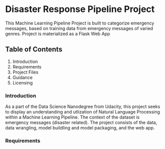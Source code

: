 # Disaster Response Pipeline Project
This Machine Learning Pipeline Project is built to categorize emergency messages, based on training data from emergency messages of varied genres. Project is materialized as a Flask Web App

## Table of Contents
1. Introduction
2. Requirements
3. Project Files
4. Guidance
5. Licensing

### Introduction
As a part of the Data Science Nanodegree from Udacity, this project seeks to display an understanding and utlization of Natural Language Processing within a Machine Learning Pipeline. The context of the dataset is emergency messages (disaster related). The project consists of the data, data wrangling, model buildling and model packaging, and the web app.
### Requirements

###
